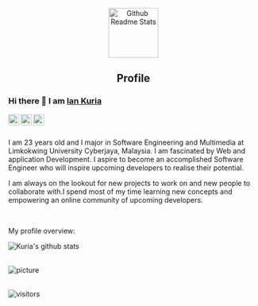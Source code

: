 

<!--
**Kuria-byte/Kuria-byte** is a ✨ _special_ ✨ repository because its `README.md` (this file) appears on your GitHub profile.

Here are some ideas to get you started:

- 🔭 I’m currently working on ...
- 🌱 I’m currently learning ...
- 👯 I’m looking to collaborate on ...
- 🤔 I’m looking for help with ...
- 💬 Ask me about ...
- 📫 How to reach me: ...
- 😄 Pronouns: ...
- ⚡ Fun fact: ...
-->

<p align="center">
 <img width="100px" src="https://res.cloudinary.com/anuraghazra/image/upload/v1594908242/logo_ccswme.svg" align="center" alt="Github Readme Stats" />
 <h2 align="center">Profile</h2>
</p>

### Hi there 👋 I am [Ian Kuria](https://kuriadev.tech/)

<a href="https://www.linkedin.com/in/ian-kuria-b91a1378/">
  <img align="left" alt="Ian's LinkdeiN" width="22px" src="https://cdn.jsdelivr.net/npm/simple-icons@v3/icons/linkedin.svg" />
</a>
<a href="https://discord.gg/GcKkyAE">
  <img align="left" alt="Ian's Discord" width="22px" src="https://cdn.jsdelivr.net/npm/simple-icons@v3/icons/discord.svg" />
</a>
<a href="https://medium.com/@Kuria">
  <img align="left" alt="Ian's Medium " width="22px" src="https://cdn.jsdelivr.net/npm/simple-icons@v3/icons/medium.svg"/>
</a>

<br />
<br />


<!--
**Kuria_byte** is a ✨ _special_ ✨ repository because its `README.md` (this file) appears on your GitHub profile.
-->

<div>
 <p>

I am 23 years old and I major in Software Engineering and Multimedia at Limkokwing University Cyberjaya, Malaysia. I am fascinated by Web and application Development. I aspire to become an accomplished Software Engineer who will inspire upcoming developers to realise their potential.

I am always on the lookout for new projects to work on and new people to collaborate with.I spend most of my time learning new concepts and empowering an online community of upcoming developers.

</h4>
</div>

<br />



<div><p>My profile overview: </p></div>

![Kuria's github stats](https://github-readme-stats.vercel.app/api?username=kuria-byte&show_icons=true)
<br />
<br />

![picture](https://raw.githubusercontent.com/saadeghi/saadeghi/master/dino.gif)
<br />
<br />

 ![visitors](https://visitor-badge.laobi.icu/badge?page_id=kuria-byte.kuria-byte)
